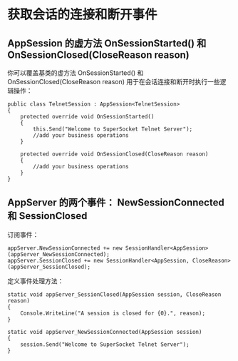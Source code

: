 # 获取会话的连接和断开事件

## AppSession 的虚方法 OnSessionStarted() 和 OnSessionClosed(CloseReason reason)

你可以覆盖基类的虚方法 OnSessionStarted() 和 OnSessionClosed(CloseReason reason) 用于在会话连接和断开时执行一些逻辑操作：

    public class TelnetSession : AppSession<TelnetSession>
    {
        protected override void OnSessionStarted()
        {
            this.Send("Welcome to SuperSocket Telnet Server");
            //add your business operations
        }

        protected override void OnSessionClosed(CloseReason reason)
        {
            //add your business operations
        }
    }

## AppServer 的两个事件： NewSessionConnected 和 SessionClosed

订阅事件：

    appServer.NewSessionConnected += new SessionHandler<AppSession>(appServer_NewSessionConnected);
    appServer.SessionClosed += new SessionHandler<AppSession, CloseReason>(appServer_SessionClosed);

定义事件处理方法：
    
    static void appServer_SessionClosed(AppSession session, CloseReason reason)
    {
        Console.WriteLine("A session is closed for {0}.", reason);
    }

    static void appServer_NewSessionConnected(AppSession session)
    {
        session.Send("Welcome to SuperSocket Telnet Server");
    }